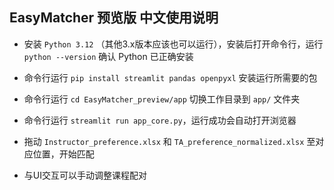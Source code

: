 ## EasyMatcher 预览版 中文使用说明
- 安装 `Python 3.12` （其他3.x版本应该也可以运行），安装后打开命令行，运行 `python --version` 确认 Python 已正确安装
- 命令行运行 `pip install streamlit pandas openpyxl` 安装运行所需要的包
- 命令行运行 `cd EasyMatcher_preview/app` 切换工作目录到 `app/` 文件夹
- 命令行运行 `streamlit run app_core.py`，运行成功会自动打开浏览器

- 拖动 `Instructor_preference.xlsx` 和 `TA_preference_normalized.xlsx` 至对应位置，开始匹配
- 与UI交互可以手动调整课程配对
